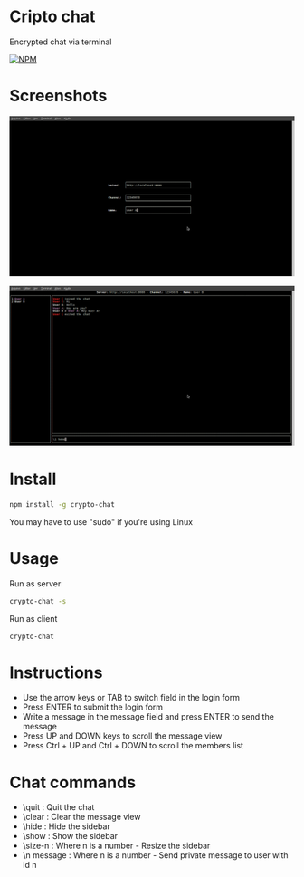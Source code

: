 # Cripto chat
Encrypted chat via terminal

[![NPM](https://nodei.co/npm/crypto-chat.png?downloads=true&downloadRank=true&stars=true)](https://nodei.co/npm/crypto-chat/)

# Screenshots

![Crypto Chat Login](https://raw.githubusercontent.com/samuelnovaes/crypto-chat/master/pics/login.png)

![Crypto Chat](https://raw.githubusercontent.com/samuelnovaes/crypto-chat/master/pics/chat.png)

# Install
```bash
npm install -g crypto-chat
```
You may have to use "sudo" if you're using Linux

# Usage

Run as server
```bash
crypto-chat -s
```

Run as client
```bash
crypto-chat
```

# Instructions
- Use the arrow keys or TAB to switch field in the login form
- Press ENTER to submit the login form
- Write a message in the message field and press ENTER to send the message
- Press UP and DOWN keys to scroll the message view
- Press Ctrl + UP and Ctrl + DOWN to scroll the members list

# Chat commands
- \quit : Quit the chat
- \clear : Clear the message view
- \hide : Hide the sidebar
- \show : Show the sidebar
- \size-n : Where n is a number - Resize the sidebar
- \n message : Where n is a number - Send private message to user with  id n
